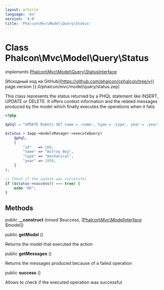 ```yaml
---
layout: article
language: 'en'
version: '4.0'
title: 'Phalcon\Mvc\Model\Query\Status'
---
```

# Class **Phalcon\Mvc\Model\Query\Status**

*implements* [Phalcon\Mvc\Model\Query\StatusInterface](Phalcon_Mvc_Model_Query_StatusInterface)

[Исходный код на GitHub](https://github.com/phalcon/cphalcon/tree/v{{ page.version }}.0/phalcon/mvc/model/query/status.zep)

This class represents the status returned by a PHQL statement like INSERT, UPDATE or DELETE. It offers context information and the related messages produced by the model which finally executes the operations when it fails

```php
<?php

$phql = "UPDATE Robots SET name = :name:, type = :type:, year = :year: WHERE id = :id:";

$status = $app->modelsManager->executeQuery(
    $phql,
    [
        "id"   => 100,
        "name" => "Astroy Boy",
        "type" => "mechanical",
        "year" => 1959,
    ]
);

// Check if the update was successful
if ($status->success() === true) {
    echo "OK";
}

```

## Methods

public **__construct** (*mixed* $success, [[Phalcon\Mvc\ModelInterface](Phalcon_Mvc_ModelInterface) $model])

public **getModel** ()

Returns the model that executed the action

public **getMessages** ()

Returns the messages produced because of a failed operation

public **success** ()

Allows to check if the executed operation was successful